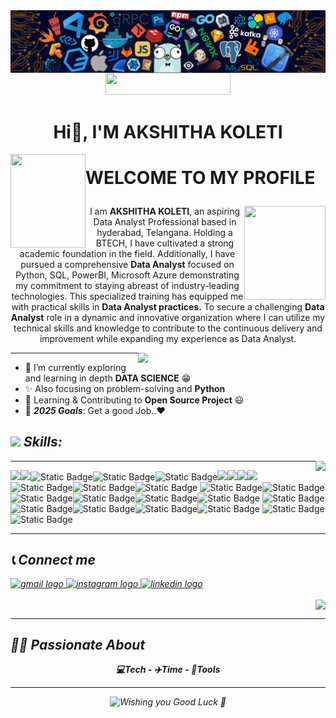<img align='center' src= "header.png">
<div align="center">
<a href = "https://drive.google.com/file/d/1YeKphYAMdXwv0ZKrBBBXsxCpcnC4rgXI/view?usp=sharing" ><img src="https://img.shields.io/badge/My_CV-Akshitha-blue" width="200" height="35"></a>
</div>


<h1 align="center">Hi👋, I'M AKSHITHA KOLETI </h1>
<p align="center">
<img align="left" src="https://media.tenor.com/l6hqyRVn4cwAAAAj/doctor-strange-in-the-multiverse-of-madness-doctor-strange.gif" width="120px" height="150px">
<h1><b> WELCOME TO MY PROFILE</b></p></h1>
<img align="right" src="https://media.tenor.com/mmlF_mTw310AAAAj/doctor-strange-in-the-multiverse-of-madness-doctor-strange.gif"  width="130px" height="150px">
</p>


<p align="center" width="150px"> 
I am <b>AKSHITHA KOLETI</b>, an aspiring Data Analyst Professional based in hyderabad, Telangana. Holding a BTECH, I have cultivated a strong academic foundation in the field. Additionally, I have pursued a comprehensive <b>Data Analyst</b> focused on Python, SQL, PowerBI, Microsoft Azure demonstrating my commitment to staying abreast of industry-leading technologies. This specialized training has equipped me with practical skills in <b> Data Analyst practices.</b> To secure a challenging <b>Data Analyst</b> role in a dynamic and innovative organization where I can utilize my technical skills and knowledge to contribute to the continuous delivery and improvement while expanding my experience as Data Analyst.
                             
</p>


<p align = 'right'>
<img align='right' src="https://media.giphy.com/media/ZVik7pBtu9dNS/giphy.gif" width="300px">
</p>

<hr>
<p align='left'>

- 🌱 I’m currently exploring and learning in depth <b>DATA SCIENCE</b> 😁<br>
- ✨ Also focusing on problem-solving and <b>Python</b> <br>
- 👯 Learning & Contributing to <b>Open Source Project</b> 😃<br>
- 🥅 <i><b>2025 Goals</b></i>: Get a good Job..❤️ <br>

</p>

## <img src="https://media2.giphy.com/media/QssGEmpkyEOhBCb7e1/giphy.gif?cid=ecf05e47a0n3gi1bfqntqmob8g9aid1oyj2wr3ds3mg700bl&rid=giphy.gif" width ="27"><i> Skills:      </i>      

<p align = 'right'>
<img align='right' src="https://media.tenor.com/fOD0TBLKQg8AAAAi/spider-man-no-way-home-marvel-studios.gif"  >
</p>

<hr>


<img src="https://img.shields.io/badge/python-3670A0?style=for-the-badge&logo=python&logoColor=ffdd54"><img src="https://img.shields.io/badge/PowerBI"><img alt="Static Badge" src="https://img.shields.io/badge/DevOps-ED8B00?style=for-the-badge&logo=devops"><img alt="Static Badge" src="https://img.shields.io/badge/AWS-%2525237F52FF?style=for-the-badge&logo=amazonaws"><img alt="Static Badge" src="https://img.shields.io/badge/Linux-3DDC84?style=for-the-badge&logo=linux"><img src="https://img.shields.io/badge/html5-%23E34F26.svg?style=for-the-badge&logo=html5&logoColor=white"><img src="https://img.shields.io/badge/css3-%231572B6.svg?style=for-the-badge&logo=css3&logoColor=white"><img src="https://img.shields.io/badge/git-%23F05033.svg?style=for-the-badge&logo=git&logoColor=white"><img src="https://img.shields.io/badge/github-%23121011.svg?style=for-the-badge&logo=github&logoColor=white"><img alt="Static Badge" src="https://img.shields.io/badge/Jenkins-ED8B00?style=for-the-badge&logo=jenkins"><img alt="Static Badge" src="https://img.shields.io/badge/Ansible-%2523E34F26?style=for-the-badge&logo=ansible"><img alt="Static Badge" src="https://img.shields.io/badge/Terraform-039BE5?style=for-the-badge&logo=terraform"> <img alt="Static Badge" src="https://img.shields.io/badge/Maven-217346?style=for-the-badge&logo=maven"><img alt="Static Badge" src="https://img.shields.io/badge/Kubernetes(K8s)-%2523F05033?style=for-the-badge&logo=kubernetes"><img alt="Static Badge" src="https://img.shields.io/badge/OpenCV-%2523777BB4?style=for-the-badge&logo=opencv"><img alt="Static Badge" src="https://img.shields.io/badge/%20Red%20Hat-039BE5?style=for-the-badge&logo=redhat"><img alt="Static Badge" src="https://img.shields.io/badge/VMware-%252300f?style=for-the-badge&logo=vmware"><img alt="Static Badge" src="https://img.shields.io/badge/Bash_Scripting-%252307405e?style=for-the-badge&logo=bashscripting">
<img alt="Static Badge" src="https://img.shields.io/badge/Snapshots-34A853?style=for-the-badge&logo=snapshots"><img alt="Static Badge" src="https://img.shields.io/badge/EFS(Elastic%20File%20System)-B7472A?style=for-the-badge&logo=efs"><img alt="Static Badge" src="https://img.shields.io/badge/S3(Simple%20Storage%20Service)-217346?style=for-the-badge&logo=amazons3"><img alt="Static Badge" src="https://img.shields.io/badge/Amazon%20ECS-2B579A?style=for-the-badge&logo=amazonecs"><img alt="Static Badge" src="https://img.shields.io/badge/Amazon_EC2-2B579A?style=for-the-badge&logo=amazonec2"> <img alt="Static Badge" src="https://img.shields.io/badge/Flask-3670A0?style=for-the-badge&logo=flask">
<img alt="Static Badge" src="https://img.shields.io/badge/Docker-%252300599C?style=for-the-badge&logo=docker">


<hr>




## <i>📞 Connect me 
<div align="left">
  <a href="mailto:anujj@gmail.com?subject=Want%20to%20contact%20you%20from%20github" target="_blank">
    <img src="https://raw.githubusercontent.com/maurodesouza/profile-readme-generator/master/src/assets/icons/social/gmail/default.svg" width="42" height="30" alt="gmail logo"  />
  </a>
  
  <a href="https://www.instagram.com/__mr_alien_x__/" target="_blank">
    <img src="https://raw.githubusercontent.com/maurodesouza/profile-readme-generator/master/src/assets/icons/social/instagram/default.svg" width="42" height="30" alt="instagram logo"  />
  </a>
  <a href="https://www.linkedin.com/in/anujj-p-v-906454246/" target="_blank">
    <img src="https://raw.githubusercontent.com/maurodesouza/profile-readme-generator/master/src/assets/icons/social/linkedin/default.svg" width="42" height="30" alt="linkedin logo"  />
  </a>
 
</div>

<p align='right'>
<img align='center' src= "https://media.tenor.com/ivIQbWI5qe8AAAAi/spider-man-no-way-home-marvel-studios.gif"  > 
</p>
<hr>



 
## <i>🙋‍♂️ Passionate About </i> 
<p align = 'center'>
<b>💻Tech - ✈️Time - 🥅Tools </b>
</p>















<div align="center">

 

 
<hr>









 
<!-- Text Animation -->
<img height="120" alt="Wishing you Good Luck 🤞" width="100%" src="https://raw.githubusercontent.com/BrunnerLivio/brunnerlivio/master/images/marquee.svg" /> 
